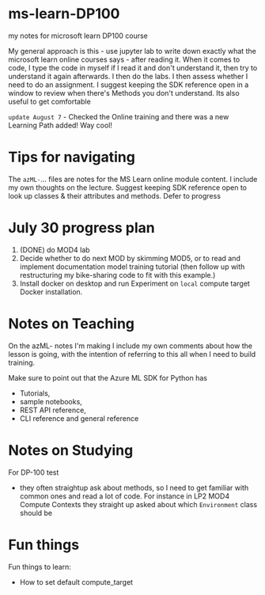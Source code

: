 # ms-learn-DP100
 my notes for microsoft learn DP100 course

My general approach is this - use jupyter lab to write down exactly what the microsoft learn online courses says - after reading it. When it comes to code, I type the code in myself if I read it and don't understand it, then try to understand it again afterwards. I then do the labs. I then assess whether I need to do an assignment. I suggest keeping the SDK reference open in a window to review when there's Methods you don't understand. Its also useful to get comfortable 

`update August 7` - Checked the Online training and there was a new Learning Path added! Way cool!

# Tips for navigating

The `azML-`... files are notes for the MS Learn online module content. I include my own thoughts on the lecture. Suggest keeping SDK reference open to look up classes & their attributes and methods. Defer to progress

# July 30 progress plan
1. (DONE) do MOD4 lab
2. Decide whether to do next MOD by skimming MOD5, or to read and implement documentation model training tutorial (then follow up with restructuring my bike-sharing code to fit with this example.)
3. Install docker on desktop and run Experiment on `local` compute target Docker installation.

# Notes on Teaching

On the azML- notes I'm making I include my own comments about how the lesson is going, with the intention of referring to this all when I need to build training.

Make sure to point out that the Azure ML SDK for Python has 
- Tutorials, 
- sample notebooks, 
- REST API reference, 
- CLI reference and general reference

# Notes on Studying
For DP-100 test
- they often straightup ask about methods, so I need to get familiar with common ones and read a lot of code. For instance in LP2 MOD4 Compute Contexts they straight up asked about which `Environment` class should be

# Fun things

Fun things to learn:
- How to set default compute_target

